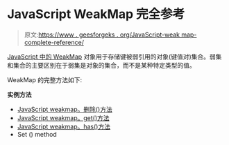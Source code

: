 # JavaScript WeakMap 完全参考

> 原文:[https://www . geesforgeks . org/JavaScript-weak map-complete-reference/](https://www.geeksforgeeks.org/javascript-weakmap-complete-reference/)

[JavaScript 中的 WeakMap](https://www.geeksforgeeks.org/javascript-weakset/) 对象用于存储键被弱引用的对象(键值对)集合。弱集和集合的主要区别在于弱集是对象的集合，而不是某种特定类型的值。

WeakMap 的完整方法如下:

**实例方法**

*   [JavaScript weakmap。删除()方法](https://www.geeksforgeeks.org/javascript-weakmap-delete/)
*   [JavaScript weakmap。get()方法](https://www.geeksforgeeks.org/javascript-weakmap-get/)
*   [JavaScript weakmap。has()方法](https://www.geeksforgeeks.org/javascript-weakmap-has/)
*   Set () method